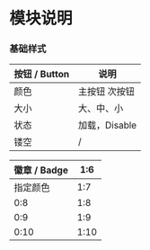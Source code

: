 # 模块说明

### 基础样式

| 按钮 / Button | 说明 |
| -- | -- |
|  颜色 | 主按钮 次按钮 |
|  大小 | 大、中、小 |
|  状态 | 加载，Disable |
|  镂空 | /       |


| 徽章 / Badge | 1:6 |
| -- | -- |
| 指定颜色 | 1:7 |
| 0:8 | 1:8 |
| 0:9 | 1:9 |
| 0:10 | 1:10 |

